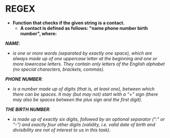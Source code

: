 # REGEX

- **Function that checks if the given string is a contact.**
  - **A contact is defined as follows: __"name phone number birth number"__, where:**

***NAME***:

- *is one or more words (separated by exactly one space), which are always made up of one uppercase letter at the beginning and one or more lowercase letters. 
  They contain only letters of the English alphabet (no special characters, brackets, commas).*

***PHONE NUMBER***:

- *is a number made up of digits (that is, at least one), between which there can be spaces. 
  It may (but may not) start with a “+” sign (there may also be spaces between the plus sign and the first digit).*

***THE BIRTH NUMBER***:

- *is made up of exactly six digits, followed by an optional separator (":" or "-") and exactly four other digits 
  (validity, i.e. valid date of birth and divisibility are not of interest to us in this task).*
